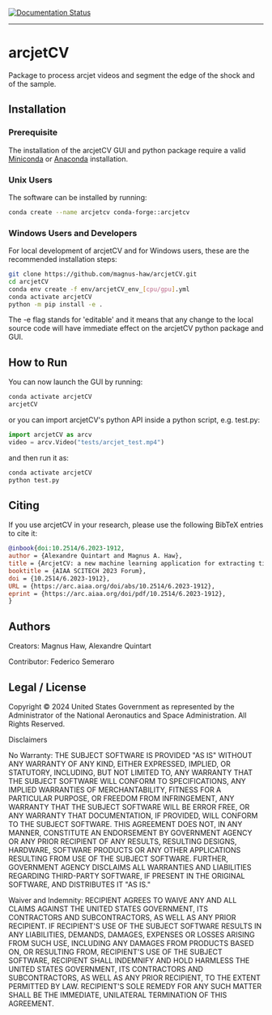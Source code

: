 [![Documentation Status](https://readthedocs.org/projects/arcjetcv/badge/?version=latest)](https://arcjetcv.readthedocs.io/en/latest/?badge=latest)

-----

# arcjetCV

Package to process arcjet videos and segment the edge of the shock and of the sample.

## Installation

### Prerequisite
The installation of the arcjetCV GUI and python package require a valid
[Miniconda](https://docs.anaconda.com/free/miniconda/miniconda-install/) or
[Anaconda](https://docs.anaconda.com/free/anaconda/install/index.html) installation.

### Unix Users

The software can be installed by running:

```bash
conda create --name arcjetcv conda-forge::arcjetcv
```

### Windows Users and Developers

For local development of arcjetCV and for Windows users, these are the recommended installation steps:

```bash
git clone https://github.com/magnus-haw/arcjetCV.git
cd arcjetCV
conda env create -f env/arcjetCV_env_[cpu/gpu].yml
conda activate arcjetCV
python -m pip install -e . 
```

The -e flag stands for 'editable' and it means that any change to the local source code will have immediate effect on the arcjetCV python package and GUI.

## How to Run

You can now launch the GUI by running:

```bash
conda activate arcjetCV
arcjetCV
```

or you can import arcjetCV's python API inside a python script, e.g. test.py:

```python
import arcjetCV as arcv
video = arcv.Video("tests/arcjet_test.mp4")
```

and then run it as:

```bash
conda activate arcjetCV
python test.py
```

## Citing

If you use arcjetCV in your research, please use the following BibTeX entries to cite it:

```BibTeX
@inbook{doi:10.2514/6.2023-1912,
author = {Alexandre Quintart and Magnus A. Haw},
title = {ArcjetCV: a new machine learning application for extracting time-resolved recession measurements from arc jet test videos},
booktitle = {AIAA SCITECH 2023 Forum},
doi = {10.2514/6.2023-1912},
URL = {https://arc.aiaa.org/doi/abs/10.2514/6.2023-1912},
eprint = {https://arc.aiaa.org/doi/pdf/10.2514/6.2023-1912},
}
```

## Authors
Creators:  Magnus Haw, Alexandre Quintart

Contributor:
Federico Semeraro

## Legal / License
Copyright © 2024 United States Government as represented by the Administrator of the National Aeronautics and Space Administration.  All Rights Reserved.

Disclaimers

No Warranty: THE SUBJECT SOFTWARE IS PROVIDED "AS IS" WITHOUT ANY WARRANTY OF ANY KIND, EITHER EXPRESSED, IMPLIED, OR STATUTORY, INCLUDING, BUT NOT LIMITED TO, ANY WARRANTY THAT THE SUBJECT SOFTWARE WILL CONFORM TO SPECIFICATIONS, ANY IMPLIED WARRANTIES OF MERCHANTABILITY, FITNESS FOR A PARTICULAR PURPOSE, OR FREEDOM FROM INFRINGEMENT, ANY WARRANTY THAT THE SUBJECT SOFTWARE WILL BE ERROR FREE, OR ANY WARRANTY THAT DOCUMENTATION, IF PROVIDED, WILL CONFORM TO THE SUBJECT SOFTWARE. THIS AGREEMENT DOES NOT, IN ANY MANNER, CONSTITUTE AN ENDORSEMENT BY GOVERNMENT AGENCY OR ANY PRIOR RECIPIENT OF ANY RESULTS, RESULTING DESIGNS, HARDWARE, SOFTWARE PRODUCTS OR ANY OTHER APPLICATIONS RESULTING FROM USE OF THE SUBJECT SOFTWARE.  FURTHER, GOVERNMENT AGENCY DISCLAIMS ALL WARRANTIES AND LIABILITIES REGARDING THIRD-PARTY SOFTWARE, IF PRESENT IN THE ORIGINAL SOFTWARE, AND DISTRIBUTES IT "AS IS."

Waiver and Indemnity:  RECIPIENT AGREES TO WAIVE ANY AND ALL CLAIMS AGAINST THE UNITED STATES GOVERNMENT, ITS CONTRACTORS AND SUBCONTRACTORS, AS WELL AS ANY PRIOR RECIPIENT.  IF RECIPIENT'S USE OF THE SUBJECT SOFTWARE RESULTS IN ANY LIABILITIES, DEMANDS, DAMAGES, EXPENSES OR LOSSES ARISING FROM SUCH USE, INCLUDING ANY DAMAGES FROM PRODUCTS BASED ON, OR RESULTING FROM, RECIPIENT'S USE OF THE SUBJECT SOFTWARE, RECIPIENT SHALL INDEMNIFY AND HOLD HARMLESS THE UNITED STATES GOVERNMENT, ITS CONTRACTORS AND SUBCONTRACTORS, AS WELL AS ANY PRIOR RECIPIENT, TO THE EXTENT PERMITTED BY LAW.  RECIPIENT'S SOLE REMEDY FOR ANY SUCH MATTER SHALL BE THE IMMEDIATE, UNILATERAL TERMINATION OF THIS AGREEMENT. 
